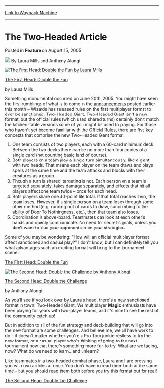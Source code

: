 
---
[Link to Wayback Machine](https://web.archive.org/web/20170811100125/http://magic.wizards.com/en/articles/archive/two-headed-article-2005-08-15)

[_metadata_:author]:- "Laura Mills and Anthony Alongi"
[_metadata_:description]:- "The First Head: Double the Fun by Laura Mills"
[_metadata_:generator]:- "Drupal 7 (http://drupal.org)"
[_metadata_:node]:- "632061"
[_metadata_:publish_date]:- "2005-08-15"
[_metadata_:source]:- "div-main-content"
[_metadata_:title]:- "The Two-Headed Article"
[_metadata_:wayback_capture_timestamp]:- "2017-08-11 10:01:25"
[_metadata_:wayback_raw_url]:- "https://web.archive.org/web/20170811100125id_/http://magic.wizards.com/en/articles/archive/two-headed-article-2005-08-15"
[_metadata_:wayback_url]:- "http://magic.wizards.com/en/articles/archive/two-headed-article-2005-08-15"
---


The Two-Headed Article
======================



 Posted in **Feature**
 on August 15, 2005 






![](https://media.magic.wizards.com/styles/auth_small/public/generic-avatar-150_306.png)
By Laura Mills and Anthony Alongi












[![The First Head: Double the Fun by Laura Mills](https://media.magic.wizards.com/image_legacy_migration/magic/images/mtgcom/authorpics/authorpic_LauraMills.jpg)](http://archive.wizards.com/Magic/Magazine/Article.aspx?x=mtgcom/feature/280lm)


[The First Head: Double the Fun](http://archive.wizards.com/Magic/Magazine/Article.aspx?x=mtgcom/feature/280lm)  

 by Laura Mills


Something monumental occurred on June 20th, 2005. You might have seen the first rumblings of what is to come in the [announcements](/en/articles/archive/week-was/two-better-one-2005-08-05) posted earlier this month – Wizards has released rules on the first multiplayer format to ever be sanctioned: Two-Headed Giant. Two-Headed Giant isn't a new format, but the official rules (which used shared turns) certainly don't match the kitchen-table versions some of you might be used to playing. For those who haven't yet become familiar with the [Official Rules](http://archive.wizards.com/Magic/Magazine/Article.aspx?x=magic/rules/tourneyplayer), there are five key concepts that comprise the new Two-Headed Giant format:


1. One team consists of two players, each with a 60-card minimum deck. Between the two decks there can be no more than four copies of a single card (not counting basic land of course).
2. Both players on a team play a single turn simultaneously, like a giant with two heads. That means each player on the team draws and plays spells at the same time and the team attacks and blocks with their creatures as a group.
3. Though a turn is shared, targeting is not. Each person on a team is targeted separately, takes damage separately, and effects that hit all players affect one team twice – once for each head.
4. Both players share one 40-point life total. If that total reaches zero, the team loses. However, if a single person on a team loses through some other method (e.g. running out of cards to draw, succumbing to the ability of Door To Nothingness, etc.), then that team also loses.
5. Coordination is above-board. Teammates can look at each other's hands and openly communicate. No need for secret signals, unless you don't want to clue your opponents in on your strategies.

Some of you may be wondering: “How will an official multiplayer format affect sanctioned and casual play?” I don't know, but I can definitely tell you what advantages such an exciting format will bring to the tournament scene.


[The First Head: Double the Fun](http://archive.wizards.com/Magic/Magazine/Article.aspx?x=mtgcom/feature/280lm)


[![The Second Head: Double the Challenge by Anthony Alongi](https://media.magic.wizards.com/image_legacy_migration/magic/images/mtgcom/authorpics/authorpic_AnthonyAlongi.jpg)](http://archive.wizards.com/Magic/Magazine/Article.aspx?x=mtgcom/feature/280aa)


[The Second Head: Double the Challenge](http://archive.wizards.com/Magic/Magazine/Article.aspx?x=mtgcom/feature/280aa)  

 by Anthony Alongi


As you'll see if you look over by Laura's head, there's a new sanctioned format in town: Two-Headed Giant. We multiplayer **Magic** enthusiasts have been playing for years with two-player teams, and it's nice to see the rest of the community catch up!


But in addition to all of the fun strategy and deck-building that will go into the new format are some challenges. And believe me, we all have work to do - it doesn't matter whether you're a Pro Tour junkie restless to try the new format, or a casual player who's thinking of going to the next tournament now that there's something more fun to try. What are we facing, now? What do we need to learn...and unlearn?


Like teammates in a two-headed combat phase, Laura and I are pressing you with two articles at once. You don't have to read them both at the same time - but you should read them both before you try this format out for real!


[The Second Head: Double the Challenge](http://archive.wizards.com/Magic/Magazine/Article.aspx?x=mtgcom/feature/280aa)








